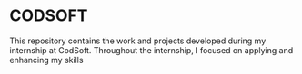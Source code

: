 # CODSOFT
This repository contains the work and projects developed during my internship at CodSoft. Throughout the internship, I focused on applying and enhancing my skills
